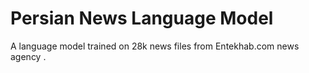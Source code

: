 # Persian News Language Model
A language model trained on 28k news files from Entekhab.com news agency .
